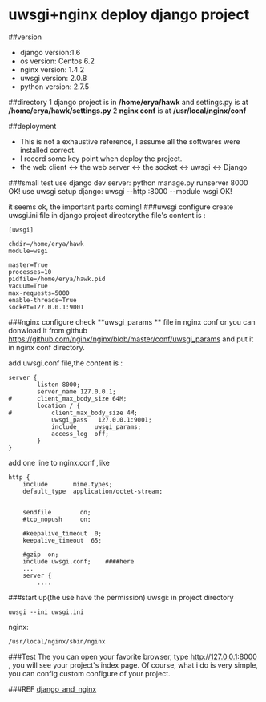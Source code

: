 uwsgi+nginx deploy django project
=========================

##version
* django version:1.6
* os version: Centos 6.2
* nginx version: 1.4.2
* uwsgi version: 2.0.8
* python version: 2.7.5

##directory
1 django project is in **/home/erya/hawk** and settings.py is at **/home/erya/hawk/settings.py**
2  **nginx conf** is at  **/usr/local/nginx/conf**

##deployment
* This is not a exhaustive reference, I assume all the softwares were installed correct.
* I record some key point when deploy the project.
* the web client <-> the web server <-> the socket <-> uwsgi <-> Django

###small test
use django dev server:   python manage.py runserver 8000   OK!
use uwsgi setup django:  uwsgi --http :8000 --module wsgi    OK!

it seems ok, the important parts coming!
###uwsgi configure
create uwsgi.ini file in django project directorythe file's content is :

    [uwsgi]

    chdir=/home/erya/hawk
    module=wsgi

    master=True
    processes=10
    pidfile=/home/erya/hawk.pid
    vacuum=True
    max-requests=5000
    enable-threads=True
    socket=127.0.0.1:9001

###nginx configure
check  **uwsgi_params ** file in nginx conf or you can donwload it from github https://github.com/nginx/nginx/blob/master/conf/uwsgi_params
and put it in nginx conf directory.

add uwsgi.conf file,the content is :

    server {
            listen 8000;
            server_name 127.0.0.1;
    #       client_max_body_size 64M;
            location / {
    #           client_max_body_size 4M;
                uwsgi_pass   127.0.0.1:9001;
                include     uwsgi_params;
                access_log  off;
            }
    }

add one line to nginx.conf ,like

    http {
        include       mime.types;
        default_type  application/octet-stream;


        sendfile        on;
        #tcp_nopush     on;

        #keepalive_timeout  0;
        keepalive_timeout  65;

        #gzip  on;
        include uwsgi.conf;    ####here
        ...
        server {
            ....

###start up(the use have the permission)
uwsgi: in project directory

    uwsgi --ini uwsgi.ini

nginx:

    /usr/local/nginx/sbin/nginx

###Test
The you can open your favorite browser, type http://127.0.0.1:8000 , you will see your project's index page.
Of course, what i do is very simple, you can config custom configure of your project.

###REF
[django_and_nginx](http://uwsgi-docs.readthedocs.org/en/latest/tutorials/Django_and_nginx.html)
